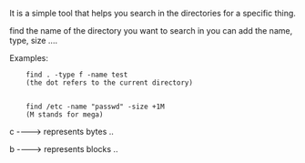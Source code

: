 
It is a simple tool that helps you search in the directories for a specific thing.


find the name of the directory you want to search in    you can add the name, type, size ....

Examples:

		find . -type f -name test     
		(the dot refers to the current directory)


		find /etc -name "passwd" -size +1M 
		(M stands for mega)




c ----> represents bytes ..

b ----> represents blocks ..
